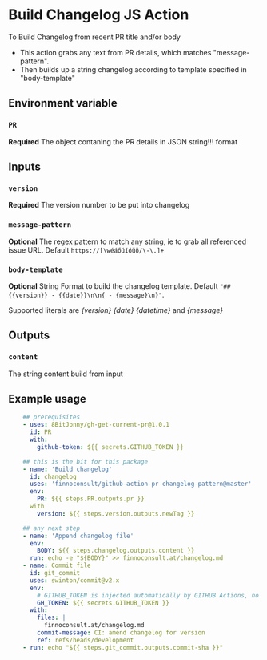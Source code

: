 # Build Changelog JS Action

To Build Changelog from recent PR title and/or body

- This action grabs any text from PR details, which matches "message-pattern".
- Then builds up a string changelog according to template specified in "body-template"

## Environment variable


### `PR`

**Required** The object contaning the PR details in JSON string!!! format


## Inputs

### `version`

**Required** The version number to be put into changelog

### `message-pattern`

**Optional** The regex pattern to match any string, ie to grab all referenced issue URL. Default `https://[\wéáőúíóüö/\-\.]+`
### `body-template`

**Optional** String Format to build the changelog template. Default `"## {{version}} - {{date}}\n\n{ - {message}\n}"`.

Supported literals are *{version} {date} {datetime}* and *{message}*

## Outputs

### `content`

The string content build from input

## Example usage
```yaml
    ## prerequisites
    - uses: 8BitJonny/gh-get-current-pr@1.0.1
      id: PR
      with:
        github-token: ${{ secrets.GITHUB_TOKEN }}

    ## this is the bit for this package
    - name: 'Build changelog'
      id: changelog
      uses: 'finnoconsult/github-action-pr-changelog-pattern@master'
      env:
        PR: ${{ steps.PR.outputs.pr }}
      with
        version: ${{ steps.version.outputs.newTag }}

    ## any next step
    - name: 'Append changelog file'
      env:
        BODY: ${{ steps.changelog.outputs.content }}
      run: echo -e "${BODY}" >> finnoconsult.at/changelog.md
    - name: Commit file
      id: git_commit
      uses: swinton/commit@v2.x
      env:
        # GITHUB_TOKEN is injected automatically by GITHUB Actions, no further setup is needed
        GH_TOKEN: ${{ secrets.GITHUB_TOKEN }}
      with:
        files: |
          finnoconsult.at/changelog.md
        commit-message: CI: amend changelog for version
        ref: refs/heads/development
    - run: echo "${{ steps.git_commit.outputs.commit-sha }}"
```